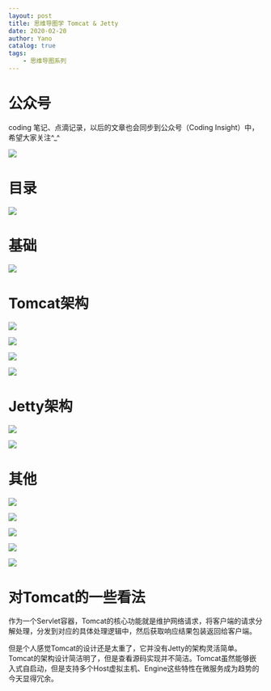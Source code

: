 ```yaml
---
layout: post
title: 思维导图学 Tomcat & Jetty
date: 2020-02-20
author: Yano
catalog: true
tags:
    - 思维导图系列
---
```


# 公众号

coding 笔记、点滴记录，以后的文章也会同步到公众号（Coding Insight）中，希望大家关注^_^

![](http://yano.oss-cn-beijing.aliyuncs.com/2019-07-29-qrcode_for_gh_a26ce4572791_258.jpg)


# 目录

![](http://yano.oss-cn-beijing.aliyuncs.com/2020-02-28-024008.png)

# 基础

![](http://yano.oss-cn-beijing.aliyuncs.com/2020-02-28-024110.png)

# Tomcat架构

![](http://yano.oss-cn-beijing.aliyuncs.com/2020-02-28-024155.png)

![](http://yano.oss-cn-beijing.aliyuncs.com/2020-02-28-024217.png)

![](http://yano.oss-cn-beijing.aliyuncs.com/2020-02-28-024252.png)

![](http://yano.oss-cn-beijing.aliyuncs.com/2020-02-28-024404.png)

# Jetty架构

![](http://yano.oss-cn-beijing.aliyuncs.com/2020-02-28-024549.png)

![](http://yano.oss-cn-beijing.aliyuncs.com/2020-02-28-030504.png)

# 其他

![](http://yano.oss-cn-beijing.aliyuncs.com/2020-02-28-024726.png)

![](http://yano.oss-cn-beijing.aliyuncs.com/2020-02-28-024817.png)

![](http://yano.oss-cn-beijing.aliyuncs.com/2020-02-28-024930.png)

![](http://yano.oss-cn-beijing.aliyuncs.com/2020-02-28-024952.png)

![](http://yano.oss-cn-beijing.aliyuncs.com/2020-02-28-025019.png)

# 对Tomcat的一些看法

作为一个Servlet容器，Tomcat的核心功能就是维护网络请求，将客户端的请求分解处理，分发到对应的具体处理逻辑中，然后获取响应结果包装返回给客户端。

但是个人感觉Tomcat的设计还是太重了，它并没有Jetty的架构灵活简单。Tomcat的架构设计简洁明了，但是查看源码实现并不简洁。Tomcat虽然能够嵌入式自启动，但是支持多个Host虚拟主机、Engine这些特性在微服务成为趋势的今天显得冗余。

